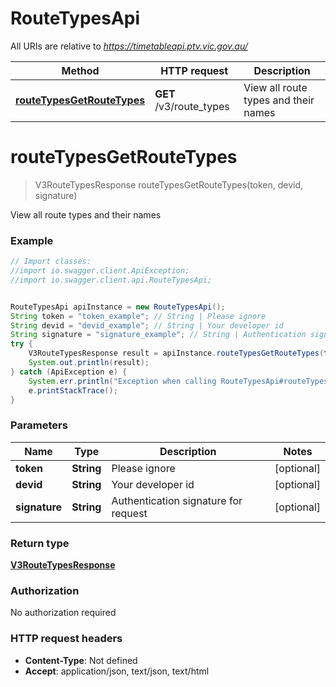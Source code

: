 # RouteTypesApi

All URIs are relative to *https://timetableapi.ptv.vic.gov.au/*

Method | HTTP request | Description
------------- | ------------- | -------------
[**routeTypesGetRouteTypes**](RouteTypesApi.md#routeTypesGetRouteTypes) | **GET** /v3/route_types | View all route types and their names

<a name="routeTypesGetRouteTypes"></a>
# **routeTypesGetRouteTypes**
> V3RouteTypesResponse routeTypesGetRouteTypes(token, devid, signature)

View all route types and their names

### Example
```java
// Import classes:
//import io.swagger.client.ApiException;
//import io.swagger.client.api.RouteTypesApi;


RouteTypesApi apiInstance = new RouteTypesApi();
String token = "token_example"; // String | Please ignore
String devid = "devid_example"; // String | Your developer id
String signature = "signature_example"; // String | Authentication signature for request
try {
    V3RouteTypesResponse result = apiInstance.routeTypesGetRouteTypes(token, devid, signature);
    System.out.println(result);
} catch (ApiException e) {
    System.err.println("Exception when calling RouteTypesApi#routeTypesGetRouteTypes");
    e.printStackTrace();
}
```

### Parameters

Name | Type | Description  | Notes
------------- | ------------- | ------------- | -------------
 **token** | **String**| Please ignore | [optional]
 **devid** | **String**| Your developer id | [optional]
 **signature** | **String**| Authentication signature for request | [optional]

### Return type

[**V3RouteTypesResponse**](V3RouteTypesResponse.md)

### Authorization

No authorization required

### HTTP request headers

 - **Content-Type**: Not defined
 - **Accept**: application/json, text/json, text/html

